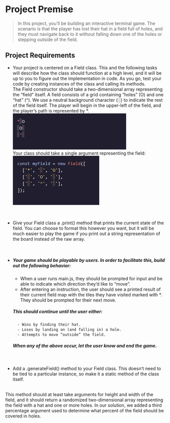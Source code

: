 # Project Premise
> In this project, you’ll be building an interactive terminal game. The scenario is that the player has lost their hat in a field full of holes, and they must navigate back to it without falling down one of the holes or stepping outside of the field.

## Project Requirements
-  Your project is centered on a Field class. This and the following tasks will describe how the class should function at a high level, and it will be up to you to figure out the implementation in code. As you go, test your code by creating instances of the class and calling its methods.  <br>
The Field constructor should take a two-dimensional array representing the “field” itself. A field consists of a grid containing “holes” (O) and one “hat” (^). We use a neutral background character (░) to indicate the rest of the field itself. The player will begin in the upper-left of the field, and the player’s path is represented by *. <br>
    ![alt text](image-1.png) <br>
Your class should take a single argument representing the field: <br>
    ![alt text](image-2.png) 
<br>

- Give your Field class a .print() method that prints the current state of the field. You can choose to format this however you want, but it will be much easier to play the game if you print out a string representation of the board instead of the raw array.

<br>

- ##### Your game should be playable by users. In order to facilitate this, build out the following behavior:

    - When a user runs main.js, they should be prompted for input and be able to indicate which direction they’d like to “move”.
    - After entering an instruction, the user should see a printed result of their current field map with the tiles they have visited marked with *. They should be prompted for their next move.

    ##### This should continue until the user either:

        - Wins by finding their hat.
        - Loses by landing on (and falling in) a hole.
        - Attempts to move “outside” the field.

    ##### When any of the above occur, let the user know and end the game.
<br>

- Add a .generateField() method to your Field class. This doesn’t need to be tied to a particular instance, so make it a static method of the class itself.
<br>
    This method should at least take arguments for height and width of the field, and it should return a randomized two-dimensional array representing the field with a hat and one or more holes. In our solution, we added a third percentage argument used to determine what percent of the field should be covered in holes.